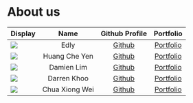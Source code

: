 # About us

Display | Name | Github Profile | Portfolio 
--------|:----:|:--------------:|:---------:
![](https://via.placeholder.com/100.png?text=Photo) | Edly | [Github](https://github.com/edlyIrsyad) | [Portfolio](team/edlyIrsyad.md)
![](https://via.placeholder.com/100.png?text=Photo) | Huang Che Yen | [Github](https://github.com/KaiserHuang88) | [Portfolio](team/KaiserHuang88.md)
![](https://via.placeholder.com/100.png?text=Photo) | Damien Lim | [Github](https://github.com/) | [Portfolio](team/dlimyh98.md)
![](https://via.placeholder.com/100.png?text=Photo) | Darren Khoo | [Github](https://github.com/rondayvoo) | [Portfolio](team/rondayvoo.md)
![](https://via.placeholder.com/100.png?text=Photo) | Chua Xiong Wei | [Github](https://github.com/ChuaXiongWei) | [Portfolio](team/ChuaXiongWei.md)
